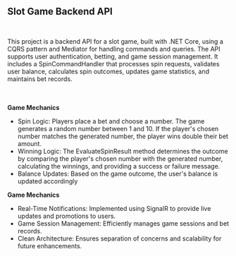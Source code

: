 <h2>Slot Game Backend API<h2></h2> <br/>
This project is a backend API for a slot game, built with .NET Core, using a CQRS pattern and Mediator for handling commands and queries. The API supports user authentication, betting, and game session management. It includes a SpinCommandHandler that processes spin requests, validates user balance, calculates spin outcomes, updates game statistics, and maintains bet records. <br /><br /><br />


<strong>Game Mechanics</strong>
- Spin Logic: Players place a bet and choose a number. The game generates a random number between 1 and 10. If the player's chosen number matches the generated number, the player wins double their bet amount. <br />
- Winning Logic: The EvaluateSpinResult method determines the outcome by comparing the player's chosen number with the generated number, calculating the winnings, and providing a success or failure message. <br />
- Balance Updates: Based on the game outcome, the user's balance is updated accordingly <br />

<strong>Game Mechanics</strong>
- Real-Time Notifications: Implemented using SignalR to provide live updates and promotions to users. <br />
- Game Session Management: Efficiently manages game sessions and bet records. <br />
- Clean Architecture: Ensures separation of concerns and scalability for future enhancements. <br />
